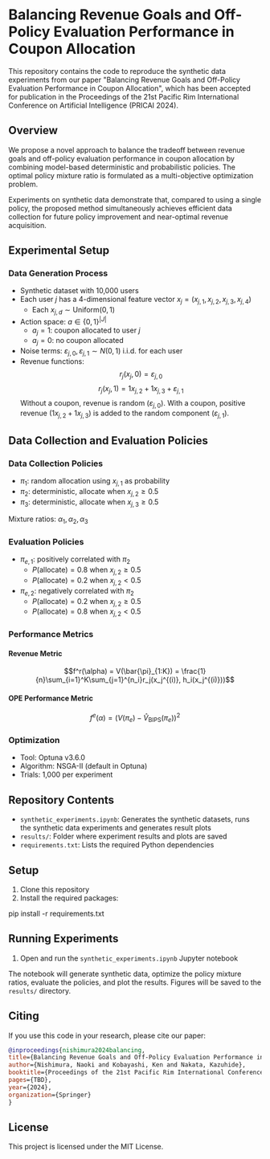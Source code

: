 # Balancing Revenue Goals and Off-Policy Evaluation Performance in Coupon Allocation

This repository contains the code to reproduce the synthetic data experiments from our paper "Balancing Revenue Goals and Off-Policy Evaluation Performance in Coupon Allocation", which has been accepted for publication in the Proceedings of the 21st Pacific Rim International Conference on Artificial Intelligence (PRICAI 2024).

## Overview

We propose a novel approach to balance the tradeoff between revenue goals and off-policy evaluation performance in coupon allocation by combining model-based deterministic and probabilistic policies. The optimal policy mixture ratio is formulated as a multi-objective optimization problem.

Experiments on synthetic data demonstrate that, compared to using a single policy, the proposed method simultaneously achieves efficient data collection for future policy improvement and near-optimal revenue acquisition. 

## Experimental Setup

### Data Generation Process

- Synthetic dataset with 10,000 users
- Each user $j$ has a 4-dimensional feature vector $x_j = (x_{j,1}, x_{j,2}, x_{j,3}, x_{j,4})$
  - Each $x_{j,d} \sim \text{Uniform}(0,1)$
- Action space: $a \in \{0,1\}^{|J|}$
  - $a_j = 1$: coupon allocated to user $j$
  - $a_j = 0$: no coupon allocated
- Noise terms: $\varepsilon_{j,0}, \varepsilon_{j,1} \sim N(0,1)$ i.i.d. for each user
- Revenue functions:
  $$r_j(x_j, 0) = \varepsilon_{j,0}$$
  $$r_j(x_j, 1) = 1 x_{j,2} + 1 x_{j,3} + \varepsilon_{j,1}$$
Without a coupon, revenue is random ($\varepsilon_{j,0}$). With a coupon, positive revenue ($1 x_{j,2} + 1 x_{j,3}$) is added to the random component ($\varepsilon_{j,1}$).

## Data Collection and Evaluation Policies

### Data Collection Policies
- $\pi_1$: random allocation using $x_{j,1}$ as probability
- $\pi_2$: deterministic, allocate when $x_{j,2} \geq 0.5$
- $\pi_3$: deterministic, allocate when $x_{j,3} \geq 0.5$

Mixture ratios: $\alpha_1, \alpha_2, \alpha_3$

### Evaluation Policies
- $\pi_{e,1}$: positively correlated with $\pi_2$
  - $P(\text{allocate}) = 0.8$ when $x_{j,2} \geq 0.5$
  - $P(\text{allocate}) = 0.2$ when $x_{j,2} < 0.5$
- $\pi_{e,2}$: negatively correlated with $\pi_2$
  - $P(\text{allocate}) = 0.2$ when $x_{j,2} \geq 0.5$
  - $P(\text{allocate}) = 0.8$ when $x_{j,2} < 0.5$

### Performance Metrics

#### Revenue Metric
$$f^r(\alpha) = V(\bar{\pi}_{1:K}) = \frac{1}{n}\sum_{i=1}^K\sum_{j=1}^{n_i}r_j(x_j^{(i)}, h_i(x_j^{(i)}))$$

#### OPE Performance Metric
$$f^e(\alpha) = (V(\pi_e) - \hat{V}_{\text{BIPS}}(\pi_e))^2$$

### Optimization

- Tool: Optuna v3.6.0
- Algorithm: NSGA-II (default in Optuna)
- Trials: 1,000 per experiment

## Repository Contents

- `synthetic_experiments.ipynb`: Generates the synthetic datasets, runs the synthetic data experiments and generates result plots
- `results/`: Folder where experiment results and plots are saved
- `requirements.txt`: Lists the required Python dependencies

## Setup

1. Clone this repository
2. Install the required packages:

pip install -r requirements.txt

## Running Experiments 

1. Open and run the `synthetic_experiments.ipynb` Jupyter notebook

The notebook will generate synthetic data, optimize the policy mixture ratios, evaluate the policies, and plot the results. Figures will be saved to the `results/` directory.

## Citing

If you use this code in your research, please cite our paper:

```bibtex
@inproceedings{nishimura2024balancing,
title={Balancing Revenue Goals and Off-Policy Evaluation Performance in Coupon Allocation},
author={Nishimura, Naoki and Kobayashi, Ken and Nakata, Kazuhide},
booktitle={Proceedings of the 21st Pacific Rim International Conference on Artificial Intelligence},
pages={TBD},
year={2024},
organization={Springer}
}
```
## License
This project is licensed under the MIT License.